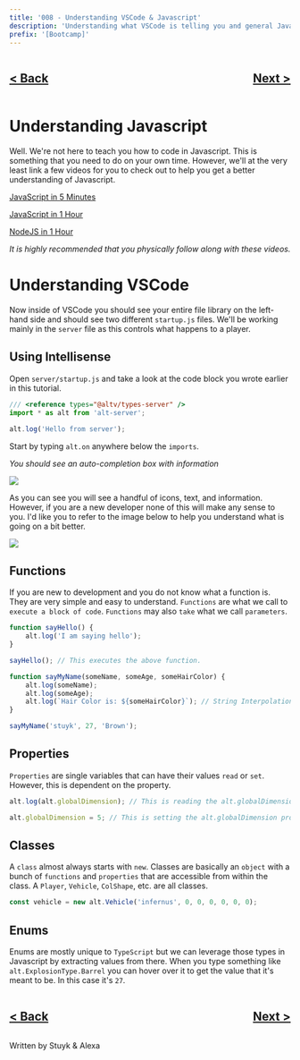 ```yaml
---
title: '008 - Understanding VSCode & Javascript'
description: 'Understanding what VSCode is telling you and general Javascript information.'
prefix: '[Bootcamp]'
---
```


<div style="text-align: right">
    <div style="display: flex; justify-content: space-between;">
        <a href="./007.md">
            <h2>< Back</h2>
        </a>
        <a href="./009.md">
            <h2>Next ></h2>
        </a>
    </div>
</div>

# Understanding Javascript

Well. We're not here to teach you how to code in Javascript. This is something that you need to do on your own time. However, we'll at the very least link a few videos for you to check out to help you get a better understanding of Javascript.

[JavaScript in 5 Minutes](https://www.youtube.com/watch?v=c-I5S_zTwAc)

[JavaScript in 1 Hour](https://www.youtube.com/watch?v=vReDflV-_yU)

[NodeJS in 1 Hour](https://www.youtube.com/watch?v=TlB_eWDSMt4)

_It is highly recommended that you physically follow along with these videos._

# Understanding VSCode

Now inside of VSCode you should see your entire file library on the left-hand side and should see two different `startup.js` files. We'll be working mainly in the `server` file as this controls what happens to a player.

## Using Intellisense

Open `server/startup.js` and take a look at the code block you wrote earlier in this tutorial.

```js
/// <reference types="@altv/types-server" />
import * as alt from 'alt-server';

alt.log('Hello from server');
```

Start by typing `alt.on` anywhere below the `imports`.

_You should see an auto-completion box with information_

![](https://i.imgur.com/7xKqH4A.png)

As you can see you will see a handful of icons, text, and information. However, if you are a new developer none of this will make any sense to you. I'd like you to refer to the image below to help you understand what is going on a bit better.

![](https://i.imgur.com/hJnlnad.png)

## Functions

If you are new to development and you do not know what a function is. They are very simple and easy to understand. `Functions` are what we call to `execute a block of code`. `Functions` may also `take` what we call `parameters`.

```js
function sayHello() {
    alt.log('I am saying hello');
}

sayHello(); // This executes the above function.
```

```js
function sayMyName(someName, someAge, someHairColor) {
    alt.log(someName);
    alt.log(someAge);
    alt.log(`Hair Color is: ${someHairColor}`); // String Interpolation
}

sayMyName('stuyk', 27, 'Brown');
```

## Properties

`Properties` are single variables that can have their values `read` or `set`. However, this is dependent on the property.

```js
alt.log(alt.globalDimension); // This is reading the alt.globalDimension prop.
```

```js
alt.globalDimension = 5; // This is setting the alt.globalDimension prop.
```

## Classes

A `class` almost always starts with `new`. Classes are basically an `object` with a bunch of `functions` and `properties` that are accessible from within the class. A `Player`, `Vehicle`, `ColShape`, etc. are all classes.

```js
const vehicle = new alt.Vehicle('infernus', 0, 0, 0, 0, 0, 0);
```

## Enums

Enums are mostly unique to `TypeScript` but we can leverage those types in Javascript by extracting values from there. When you type something like `alt.ExplosionType.Barrel` you can hover over it to get the value that it's meant to be. In this case it's `27`.

<div style="text-align: right">
    <div style="display: flex; justify-content: space-between;">
        <a href="./007.md">
            <h2>< Back</h2>
        </a>
        <a href="./009.md">
            <h2>Next ></h2>
        </a>
    </div>
</div>

Written by Stuyk & Alexa
